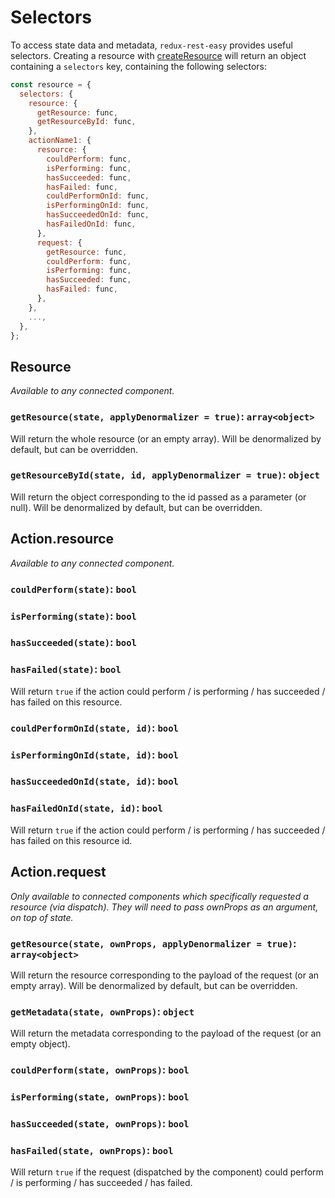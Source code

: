 # Selectors

To access state data and metadata, `redux-rest-easy` provides useful selectors. Creating a resource with [createResource](../createResource.md) will return an object containing a `selectors` key, containing the following selectors:

```js
const resource = {
  selectors: {
    resource: {
      getResource: func,
      getResourceById: func,
    },
    actionName1: {
      resource: {
        couldPerform: func,
        isPerforming: func,
        hasSucceeded: func,
        hasFailed: func,
        couldPerformOnId: func,
        isPerformingOnId: func,
        hasSucceededOnId: func,
        hasFailedOnId: func,
      },
      request: {
        getResource: func,
        couldPerform: func,
        isPerforming: func,
        hasSucceeded: func,
        hasFailed: func,
      },
    },
    ...,
  },
};
```

## Resource

_Available to any connected component._

### `getResource(state, applyDenormalizer = true)`: `array<object>`

Will return the whole resource (or an empty array). Will be denormalized by default, but can be overridden.

### `getResourceById(state, id, applyDenormalizer = true)`: `object`

Will return the object corresponding to the id passed as a parameter (or null). Will be denormalized by default, but can be overridden.

## Action.resource

_Available to any connected component._

### `couldPerform(state)`: `bool`

### `isPerforming(state)`: `bool`

### `hasSucceeded(state)`: `bool`

### `hasFailed(state)`: `bool`

Will return `true` if the action could perform / is performing / has succeeded / has failed on this resource.

### `couldPerformOnId(state, id)`: `bool`

### `isPerformingOnId(state, id)`: `bool`

### `hasSucceededOnId(state, id)`: `bool`

### `hasFailedOnId(state, id)`: `bool`

Will return `true` if the action could perform / is performing / has succeeded / has failed on this resource id.

## Action.request

_Only available to connected components which specifically requested a resource (via dispatch). They will need to pass ownProps as an argument, on top of state._

### `getResource(state, ownProps, applyDenormalizer = true)`: `array<object>`

Will return the resource corresponding to the payload of the request (or an empty array). Will be denormalized by default, but can be overridden.

### `getMetadata(state, ownProps)`: `object`

Will return the metadata corresponding to the payload of the request (or an empty object).

### `couldPerform(state, ownProps)`: `bool`

### `isPerforming(state, ownProps)`: `bool`

### `hasSucceeded(state, ownProps)`: `bool`

### `hasFailed(state, ownProps)`: `bool`

Will return `true` if the request (dispatched by the component) could perform / is performing / has succeeded / has failed.
